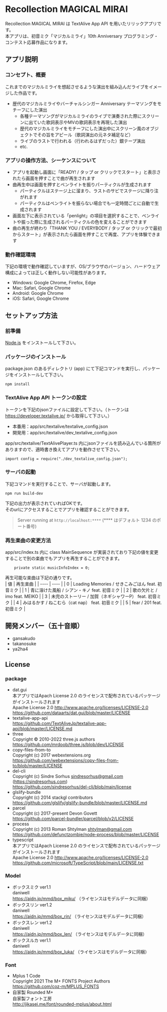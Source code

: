 # Recollection MAGICAL MIRAI
Recollection MAGICAL MIRAI は TextAlive App API を用いたリリックアプリです。</br>
本アプリは、初音ミク「マジカルミライ」10th Anniversary プログラミング・コンテスト応募作品になります。</br>

## アプリ説明
### コンセプト、概要
これまでのマジカルミライを想起させるような演出を組み込んだライブをイメージした作品です。</br>

- 歴代のマジカルミライやバーチャルシンガー Anniversary テーマソングをモチーフにした演出
  - 各種テーマソングがマジカルミライのライブで演奏された際にスクリーンに出ていた歌詞表示やMVの歌詞表示を再現した演出
  - 歴代のマジカルミライをモチーフにした演出中にスクリーン風のオブジェクトでその旨をアピール（歌詞演出の元ネタ補足など）
  - ライブのラストで行われる（行われるはずだった）銀テープ演出
  - etc.

### アプリの操作方法、シーケンスについて
- アプリを起動し画面に「READY! / タップ or クリックでスタート」と表示されたら画面を押すことで曲が再生されます
- 曲再生中は画面を押すとペンライトを振りパーティクルが生成されます
  - パーティクルはステージ上に溜まり、ラストのサビでステージに降り注がれます
  - パーティクルはペンライトを振らない場合でも一定時間ごとに自動で生成されます
- 画面左下に表示されている「penlight」の項目を選択することで、ペンライトや振った際に生成されるパーティクルの色を変えることができます
- 曲の再生が終わり「THANK YOU / EVERYBODY / タップ or クリックで最初からスタート」が表示されたら画面を押すことで再度、アプリを体験できます

### 動作確認環境
下記の環境で動作確認していますが、OS/ブラウザのバージョン、ハードウェア構成によっては正しく動作しない可能性があります。</br>
- Windows: Google Chrome, Firefox, Edge
- Mac: Safari, Google Chrome
- Android: Google Chrome
- iOS: Safari, Google Chrome

## セットアップ方法
### 前準備
[Node.js](https://nodejs.org/) をインストールして下さい。</br>

### パッケージのインストール
package.json のあるディレクトリ (app) にて下記コマンドを実行し、パッケージをインストールして下さい。</br>
```
npm install
```

### TextAlive App API トークンの設定
トークンを下記のjsonファイルに設定して下さい。（トークンは https://developer.textalive.jp/ から取得して下さい。）</br>
- 本番用：app/src/textalive/textalive_config.json
- 開発用：app/src/textalive/dev_textalive_config.json

app/src/textalive/TextAlivePlayer.ts 内にjsonファイルを読み込んでいる箇所がありますので、適時書き換えてアプリを動作させて下さい。</br>
```
import config = require("./dev_textalive_config.json");
```

### サーバの起動
下記コマンドを実行することで、サーバが起動します。</br>
```
npm run build-dev
```

下記の出力が表示されていればOKです。</br>
そのurlにアクセスすることでアプリを確認することができます。</br>
> Server running at `http://localhost:****` (**** はデフォルト 1234 のポート番号)

### 再生楽曲の変更方法
app/src/index.ts 内に class MainSequence が実装されており下記の値を変更することで別の楽曲でもアプリを再生することができます。</br>
```
    private static musicInfoIndex = 0;
```

再生可能な楽曲は下記の通りです。</br>
| 値 | 再生楽曲 |
| ---- | ---- |
| 0 | Loading Memories / せきこみごはん feat. 初音ミク |
| 1 | 青に溶けた風船 / シアン・キノ feat. 初音ミク |
| 2 | 歌の欠片と / imo feat. MEIKO |
| 3 | 未完のストーリー / 加賀（ネギシャワーP） feat. 初音ミク |
| 4 | みはるかす / ねこむら（cat nap） feat. 初音ミク |
| 5 | fear / 201 feat. 初音ミク |


## 開発メンバー（五十音順）
- gansakudo
- takanosuke
- ya2ha4


## License
### package
- dat.gui</br>
  本アプリではApach License 2.0 のライセンスで配布されているパッケージがインストールされます</br>
  Apache License 2.0 http://www.apache.org/licenses/LICENSE-2.0</br>
  https://github.com/dataarts/dat.gui/blob/master/LICENSE</br>
- textalive-app-api</br>
  https://github.com/TextAliveJp/textalive-app-api/blob/master/LICENSE.md</br>
- three</br>
  Copyright © 2010-2022 three.js authors</br>
  https://github.com/mrdoob/three.js/blob/dev/LICENSE</br>
- copy-files-from-to</br>
  Copyright (c) 2017 webextensions.org</br>
  https://github.com/webextensions/copy-files-from-to/blob/master/LICENSE</br>
- del-cli</br>
  Copyright (c) Sindre Sorhus <sindresorhus@gmail.com> (https://sindresorhus.com)</br>
  https://github.com/sindresorhus/del-cli/blob/main/license</br>
- glslify-bundle</br>
  Copyright (c) 2014 stackgl contributors</br>
  https://github.com/glslify/glslify-bundle/blob/master/LICENSE.md</br>
- parcel</br>
  Copyright (c) 2017-present Devon Govett</br>
  https://github.com/parcel-bundler/parcel/blob/v2/LICENSE</br>
- process</br>
  Copyright (c) 2013 Roman Shtylman <shtylman@gmail.com></br>
  https://github.com/defunctzombie/node-process/blob/master/LICENSE</br>
- typescript</br>
  本アプリではApach License 2.0 のライセンスで配布されているパッケージがインストールされます</br>
  Apache License 2.0 http://www.apache.org/licenses/LICENSE-2.0</br>
  https://github.com/microsoft/TypeScript/blob/main/LICENSE.txt</br>

### Model
- ボックスミク ver1.1</br>
  daniwell</br>
  https://aidn.jp/mmd/box_miku/ （ライセンスはモデルデータに同梱）</br>
- ボックスリン ver1.2</br>
  daniwell</br>
  https://aidn.jp/mmd/box_rin/ （ライセンスはモデルデータに同梱）</br>
- ボックスレン ver1.2</br>
  daniwell</br>
  https://aidn.jp/mmd/box_len/ （ライセンスはモデルデータに同梱）</br>
- ボックスルカ ver1.1</br>
  daniwell</br>
  https://aidn.jp/mmd/box_luka/ （ライセンスはモデルデータに同梱）</br>

### Font
- Mplus 1 Code</br>
  Copyright 2021 The M+ FONTS Project Authors</br>
  https://github.com/coz-m/MPLUS_FONTS</br>
- 自家製 Rounded M+</br>
  自家製フォント工房</br>
  http://jikasei.me/font/rounded-mplus/about.html</br>
